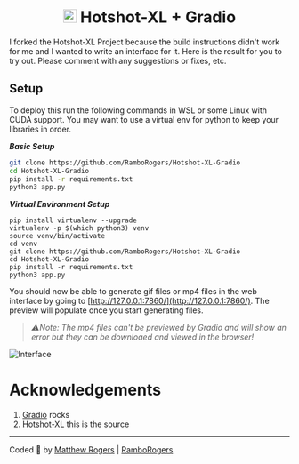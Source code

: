 <h1 align="center"><img src="https://i.imgur.com/HsWXQTW.png" width="24px" alt="logo" /> Hotshot-XL + Gradio</h1>


I forked the Hotshot-XL Project because the build instructions didn't work for me and I wanted to write an interface for it.  Here is the result for you to try out. Please comment with any suggestions or fixes, etc.

## Setup
To deploy this run the following commands in WSL or some Linux with CUDA support.  You may want to use a virtual env for python to keep your libraries in order.

***Basic Setup***
```bash
git clone https://github.com/RamboRogers/Hotshot-XL-Gradio
cd Hotshot-XL-Gradio
pip install -r requirements.txt
python3 app.py
```

***Virtual Environment Setup***
```
pip install virtualenv --upgrade
virtualenv -p $(which python3) venv
source venv/bin/activate
cd venv
git clone https://github.com/RamboRogers/Hotshot-XL-Gradio
cd Hotshot-XL-Gradio
pip install -r requirements.txt
python3 app.py
```


You should now be able to generate gif files or mp4 files in the web interface by going to [http://127.0.0.1:7860/](http://127.0.0.1:7860/). The preview will populate once you start generating files.

> *⚠️Note: The mp4 files can't be previewed by Gradio and will show an error but they can be downloaed and viewed in the browser!*

![Interface](interface.gif)

# Acknowledgements 
1. [Gradio](https://www.gradio.app/) rocks
2. [Hotshot-XL](https://github.com/hotshotco/Hotshot-XL) this is the source

---

Coded 🧾 by [Matthew Rogers](https://matthewrogers.org) | [RamboRogers](https://github.com/ramboRogers)
